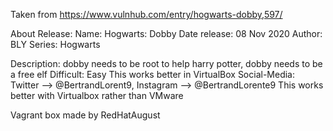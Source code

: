 Taken from https://www.vulnhub.com/entry/hogwarts-dobby,597/ 

About Release:
    Name: Hogwarts: Dobby
    Date release: 08 Nov 2020
    Author: BLY
    Series: Hogwarts

Description:
    dobby needs to be root to help harry potter, dobby needs to be a free elf
    Difficult: Easy
    This works better in VirtualBox
    Social-Media: Twitter --> @BertrandLorent9, Instagram --> @BertrandLorente9
    This works better with Virtualbox rather than VMware 

Vagrant box made by RedHatAugust
